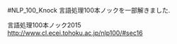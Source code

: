 #NLP_100_Knock
言語処理100本ノックを一部解きました.</br>

言語処理100本ノック2015</br>
http://www.cl.ecei.tohoku.ac.jp/nlp100/#sec16
